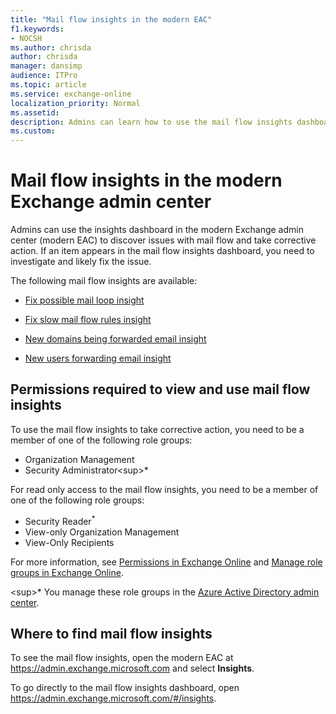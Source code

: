 ```yaml
---
title: "Mail flow insights in the modern EAC"
f1.keywords:
- NOCSH
ms.author: chrisda
author: chrisda
manager: dansimp
audience: ITPro
ms.topic: article
ms.service: exchange-online
localization_priority: Normal
ms.assetid:
description: Admins can learn how to use the mail flow insights dashboard in the modern Exchange admin center to find and fix mail flow related issues.
ms.custom:
---
```


# Mail flow insights in the modern Exchange admin center

Admins can use the insights dashboard in the modern Exchange admin center (modern EAC) to discover issues with mail flow and take corrective action. If an item appears in the mail flow insights dashboard, you need to investigate and likely fix the issue.

The following mail flow insights are available:

- [Fix possible mail loop insight](mfi-fix-possible-mail-loop-insight.md)

- [Fix slow mail flow rules insight](mfi-fix-slow-mail-flow-rules-insight.md)

- [New domains being forwarded email insight](mfi-new-domains-being-forwarded-email-insight.md)

- [New users forwarding email insight](mfi-new-users-forwarding-email-insight.md)

## Permissions required to view and use mail flow insights

To use the mail flow insights to take corrective action, you need to be a member of one of the following role groups:

- Organization Management
- Security Administrator<sup\>*</sup>

For read only access to the mail flow insights, you need to be a member of one of the following role groups:

- Security Reader<sup>\*</sup>
- View-only Organization Management
- View-Only Recipients

For more information, see [Permissions in Exchange Online](../../permissions-exo/permissions-exo.md) and [Manage role groups in Exchange Online](../../permissions-exo/role-groups.md).

<sup\>*</sup> You manage these role groups in the [Azure Active Directory admin center](https://aad.portal.azure.com).

## Where to find mail flow insights

To see the mail flow insights, open the modern EAC at <https://admin.exchange.microsoft.com> and select **Insights**.

To go directly to the mail flow insights dashboard, open <https://admin.exchange.microsoft.com/#/insights>.

